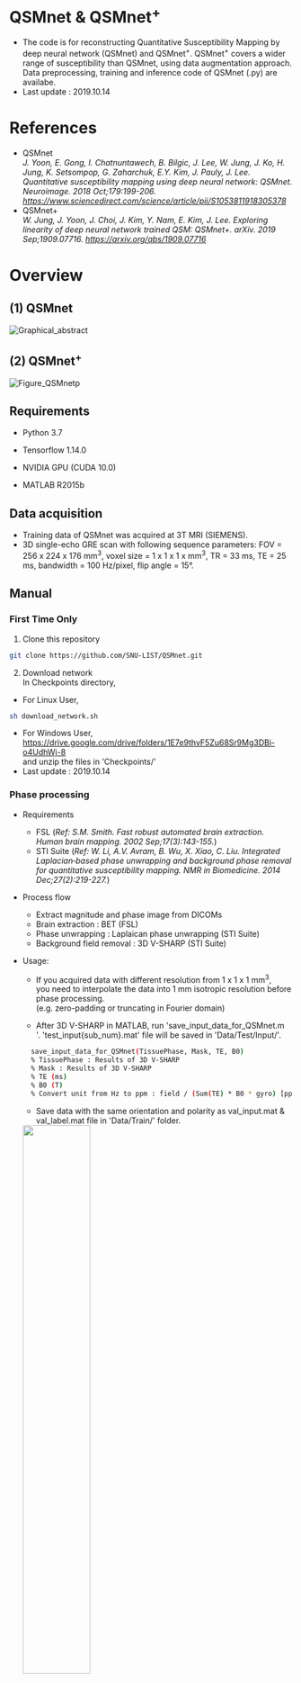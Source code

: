 # QSMnet & QSMnet<sup>+</sup>
* The code is for reconstructing Quantitative Susceptibility Mapping by deep neural network (QSMnet) and QSMnet<sup>+</sup>. QSMnet<sup>+</sup> covers a wider range of susceptibility than QSMnet, using data augmentation approach. Data preprocessing, training and  inference code of QSMnet (.py) are availabe. 
* Last update : 2019.10.14

# References
* QSMnet </br>
_J. Yoon, E. Gong, I. Chatnuntawech, B. Bilgic, J. Lee, W. Jung, J. Ko, H. Jung, K. Setsompop, G. Zaharchuk, E.Y. Kim, J. Pauly, J. Lee.
Quantitative susceptibility mapping using deep neural network: QSMnet.
Neuroimage. 2018 Oct;179:199-206. https://www.sciencedirect.com/science/article/pii/S1053811918305378_
* QSMnet+ </br>
_W. Jung, J. Yoon, J. Choi, J. Kim, Y. Nam, E. Kim, J. Lee. Exploring linearity of deep neural network trained QSM: QSMnet+.
arXiv. 2019 Sep;1909.07716. https://arxiv.org/abs/1909.07716_

# Overview
## (1) QSMnet
![Graphical_abstract](https://user-images.githubusercontent.com/29892433/62440733-5d4ad300-b78c-11e9-975d-ca56e77422aa.jpg)
## (2) QSMnet<sup>+</sup>
![Figure_QSMnetp](https://user-images.githubusercontent.com/29892433/66732154-a65a8a00-ee95-11e9-90aa-f23b0d6ee863.png)

## Requirements
* Python 3.7

* Tensorflow 1.14.0

* NVIDIA GPU (CUDA 10.0)

* MATLAB R2015b

## Data acquisition
* Training data of QSMnet was acquired at 3T MRI (SIEMENS).
* 3D single-echo GRE scan with following sequence parameters: FOV = 256 x 224 x 176 mm<sup>3</sup>, voxel size = 1 x 1 x 1 x mm<sup>3</sup>, TR = 33 ms, TE = 25 ms, bandwidth = 100 Hz/pixel, flip angle = 15°.

## Manual

### First Time Only
1. Clone this repository
```bash
git clone https://github.com/SNU-LIST/QSMnet.git
```
2. Download network </br>
In Checkpoints directory,
* For Linux User,
```bash
sh download_network.sh
```
* For Windows User, </br>
https://drive.google.com/drive/folders/1E7e9thvF5Zu68Sr9Mg3DBi-o4UdhWj-8 </br>
and unzip the files in 'Checkpoints/' </br>
* Last update : 2019.10.14

### Phase processing
* Requirements
  * FSL (_Ref: S.M. Smith. Fast robust automated brain extraction. Human brain mapping. 2002 Sep;17(3):143-155._)
  * STI Suite (_Ref: W. Li, A.V. Avram, B. Wu, X. Xiao, C. Liu. Integrated Laplacian‐based phase unwrapping and background phase removal for quantitative susceptibility mapping. NMR in Biomedicine. 2014 Dec;27(2):219-227._)
  
* Process flow
  * Extract magnitude and phase image from DICOMs
  * Brain extraction : BET (FSL)
  * Phase unwrapping : Laplaican phase unwrapping (STI Suite)
  * Background field removal : 3D V-SHARP (STI Suite)
  
* Usage:
  * If you acquired data with different resolution from 1 x 1 x 1 mm<sup>3</sup>,</br>
    you need to interpolate the data into 1 mm isotropic resolution before phase processing.</br>
    (e.g. zero-padding or truncating in Fourier domain)
    
  * After 3D V-SHARP in MATLAB, run 'save_input_data_for_QSMnet.m</br>'.
    'test_input{sub_num}.mat' file will be saved in 'Data/Test/Input/'.
  ```bash
    save_input_data_for_QSMnet(TissuePhase, Mask, TE, B0)
    % TissuePhase : Results of 3D V-SHARP
    % Mask : Results of 3D V-SHARP
    % TE (ms)
    % B0 (T)
    % Convert unit from Hz to ppm : field / (Sum(TE) * B0 * gyro) [ppm]
  ```
  * Save data with the same orientation and polarity as val_input.mat & val_label.mat file in 'Data/Train/' folder.
   <img src="https://user-images.githubusercontent.com/29892433/64081330-5f2b9600-cd3a-11e9-9ff2-20e1e0ef2996.jpg" width="50%" height="50%">
  
### Training data
* The source data for training can be shared to academic institutions. Request should be sent to snu.list.software@gmail.com. For each request, individual approval from our institutional review board is required (i.e. takes time)

### Training process
* Requirements in python library
  * tensorflow, numpy, matplotlib, scipy.io, h5py, tqdm

* Usage
  * Before training, local field & susceptibility maps need to be dividied into 64 x 64 x 64 in Matlab
  
  ```bash
  python training_data_patch.py
  # PS : Patch size
  # net_name : Network name
  # sub_num : Number of subject to train
  # dir_num : Number of direction per subject
  # patch_num : Number of patches in [x, y, z]
  ```
  
  * Training process in python
  
  ```bash
  python train.py
  ```
  
### Inference
* Requirements in python library
  * tensorflow, scipy.io, matplotlib, numpy, niblabel

* Usage
```bash
python inference.py
```
  * 'subject#_<network_name>-epochs.mat' & 'subject#_<network_name>-epochs.nii' will be saved after QSMnet reconstruction.
